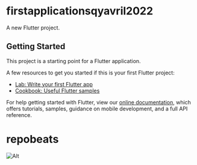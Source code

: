 # firstapplicationsqyavril2022

A new Flutter project.

## Getting Started

This project is a starting point for a Flutter application.

A few resources to get you started if this is your first Flutter project:

- [Lab: Write your first Flutter app](https://flutter.dev/docs/get-started/codelab)
- [Cookbook: Useful Flutter samples](https://flutter.dev/docs/cookbook)

For help getting started with Flutter, view our
[online documentation](https://flutter.dev/docs), which offers tutorials,
samples, guidance on mobile development, and a full API reference.

# repobeats

![Alt](https://repobeats.axiom.co/api/embed/9ece3e9b676a4b37044613d2db1ee7f9791a144d.svg "Repobeats analytics image")
